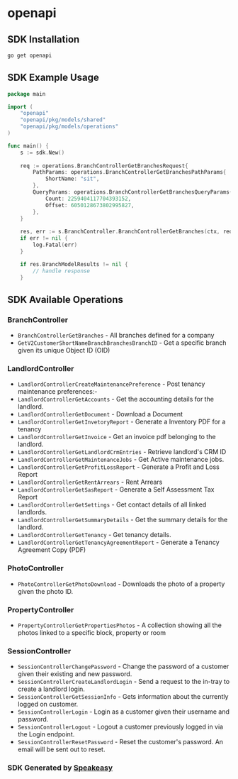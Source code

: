 # openapi

<!-- Start SDK Installation -->
## SDK Installation

```bash
go get openapi
```
<!-- End SDK Installation -->

## SDK Example Usage
<!-- Start SDK Example Usage -->
```go
package main

import (
    "openapi"
    "openapi/pkg/models/shared"
    "openapi/pkg/models/operations"
)

func main() {
    s := sdk.New()
    
    req := operations.BranchControllerGetBranchesRequest{
        PathParams: operations.BranchControllerGetBranchesPathParams{
            ShortName: "sit",
        },
        QueryParams: operations.BranchControllerGetBranchesQueryParams{
            Count: 2259404117704393152,
            Offset: 6050128673802995827,
        },
    }
    
    res, err := s.BranchController.BranchControllerGetBranches(ctx, req)
    if err != nil {
        log.Fatal(err)
    }

    if res.BranchModelResults != nil {
        // handle response
    }
```
<!-- End SDK Example Usage -->

<!-- Start SDK Available Operations -->
## SDK Available Operations

### BranchController

* `BranchControllerGetBranches` - All branches defined for a company
* `GetV2CustomerShortNameBranchBranchesBranchID` - Get a specific branch given its unique Object ID (OID)

### LandlordController

* `LandlordControllerCreateMaintenancePreference` - Post tenancy maintenance preferences:-
* `LandlordControllerGetAccounts` - Get the accounting details for the landlord.
* `LandlordControllerGetDocument` - Download a Document
* `LandlordControllerGetInvetoryReport` - Generate a Inventory PDF for a tenancy
* `LandlordControllerGetInvoice` - Get an invoice pdf belonging to the landlord.
* `LandlordControllerGetLandlordCrmEntries` - Retrieve landlord's CRM ID
* `LandlordControllerGetMaintenanceJobs` - Get Active maintenance jobs.
* `LandlordControllerGetProfitLossReport` - Generate a Profit and Loss Report
* `LandlordControllerGetRentArrears` - Rent Arrears
* `LandlordControllerGetSasReport` - Generate a Self Assessment Tax Report
* `LandlordControllerGetSettings` - Get contact details of all linked landlords.
* `LandlordControllerGetSummaryDetails` - Get the summary details for the landlord.
* `LandlordControllerGetTenancy` - Get tenancy details.
* `LandlordControllerGetTenancyAgreementReport` - Generate a Tenancy Agreement Copy (PDF)

### PhotoController

* `PhotoControllerGetPhotoDownload` - Downloads the photo of a property given the photo ID.

### PropertyController

* `PropertyControllerGetPropertiesPhotos` - A collection showing all the photos linked to a specific block, property or room

### SessionController

* `SessionControllerChangePassword` - Change the password of a customer given their existing and new password.
* `SessionControllerCreateLandlordLogin` - Send a request to the in-tray to create a landlord login.
* `SessionControllerGetSessionInfo` - Gets information about the currently logged on customer.
* `SessionControllerLogin` - Login as a customer given their username and password.
* `SessionControllerLogout` - Logout a customer previously logged in via the Login endpoint.
* `SessionControllerResetPassword` - Reset the customer's password. An email will be sent out to reset.

<!-- End SDK Available Operations -->

### SDK Generated by [Speakeasy](https://docs.speakeasyapi.dev/docs/using-speakeasy/client-sdks)
